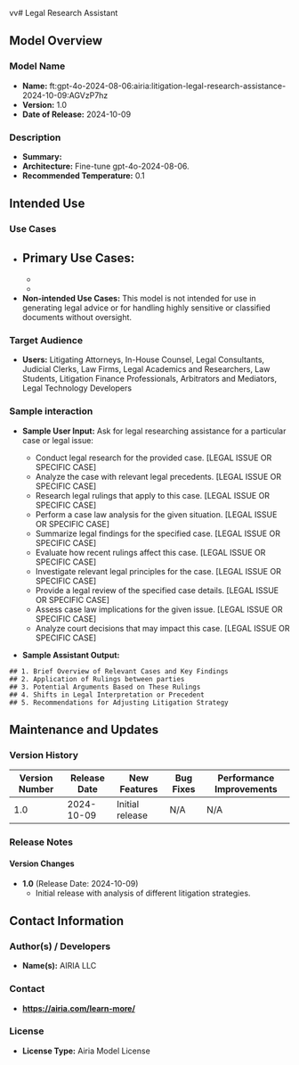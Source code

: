 vv# Legal Research Assistant

## Model Overview

### Model Name
- **Name:** ft:gpt-4o-2024-08-06:airia:litigation-legal-research-assistance-2024-10-09:AGVzP7hz
- **Version:** 1.0
- **Date of Release:** 2024-10-09

### Description
- **Summary:** 
- **Architecture:** Fine-tune gpt-4o-2024-08-06.
- **Recommended Temperature:** 0.1

## Intended Use

### Use Cases
- **Primary Use Cases:**
  - 
  - 
  - 
- **Non-intended Use Cases:** This model is not intended for use in generating legal advice or for handling highly sensitive or classified documents without oversight.

### Target Audience
- **Users:** Litigating Attorneys, In-House Counsel, Legal Consultants, Judicial Clerks, Law Firms, Legal Academics and Researchers, Law Students, Litigation Finance Professionals, Arbitrators and Mediators, Legal Technology Developers

### Sample interaction
- **Sample User Input:**
  Ask for legal researching assistance for a particular case or legal issue:
  
  - Conduct legal research for the provided case. [LEGAL ISSUE OR SPECIFIC CASE]  
  - Analyze the case with relevant legal precedents. [LEGAL ISSUE OR SPECIFIC CASE]  
  - Research legal rulings that apply to this case. [LEGAL ISSUE OR SPECIFIC CASE]  
  - Perform a case law analysis for the given situation. [LEGAL ISSUE OR SPECIFIC CASE]  
  - Summarize legal findings for the specified case. [LEGAL ISSUE OR SPECIFIC CASE]  
  - Evaluate how recent rulings affect this case. [LEGAL ISSUE OR SPECIFIC CASE]  
  - Investigate relevant legal principles for the case. [LEGAL ISSUE OR SPECIFIC CASE]  
  - Provide a legal review of the specified case details. [LEGAL ISSUE OR SPECIFIC CASE]  
  - Assess case law implications for the given issue. [LEGAL ISSUE OR SPECIFIC CASE]  
  - Analyze court decisions that may impact this case. [LEGAL ISSUE OR SPECIFIC CASE]  

- **Sample Assistant Output:**

```
## 1. Brief Overview of Relevant Cases and Key Findings
## 2. Application of Rulings between parties
## 3. Potential Arguments Based on These Rulings
## 4. Shifts in Legal Interpretation or Precedent
## 5. Recommendations for Adjusting Litigation Strategy
```

## Maintenance and Updates

### Version History
| Version Number | Release Date | New Features                  | Bug Fixes                   | Performance Improvements     |
|----------------|--------------|-------------------------------|-----------------------------|------------------------------|
| 1.0            | 2024-10-09   | Initial release               | N/A   | N/A |


### Release Notes
#### Version Changes
- **1.0** (Release Date: 2024-10-09)
  - Initial release with analysis of different litigation strategies.


## Contact Information

### Author(s) / Developers
- **Name(s):** AIRIA LLC

### Contact
- **https://airia.com/learn-more/** 

### License
- **License Type:** Airia Model License
